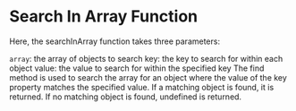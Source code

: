 
# Search In Array Function

Here, the searchInArray function takes three parameters:

`array`: the array of objects to search
key: the key to search for within each object
value: the value to search for within the specified key
The find method is used to search the array for an object where the value of the key property matches the specified value. If a matching object is found, it is returned. If no matching object is found, undefined is returned.